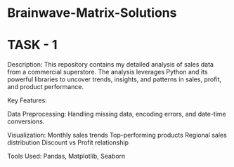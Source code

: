# Brainwave-Matrix-Solutions

# TASK - 1

Description:
This repository contains my detailed analysis of sales data from a commercial superstore. The analysis leverages Python and its powerful libraries to uncover trends, insights, and patterns in sales, profit, and product performance.

Key Features:

Data Preprocessing: Handling missing data, encoding errors, and date-time conversions.

Visualization:
Monthly sales trends
Top-performing products
Regional sales distribution
Discount vs Profit relationship

Tools Used: Pandas, Matplotlib, Seaborn
